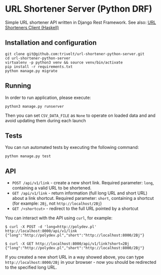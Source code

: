 
# URL Shortener Server (Python DRF)

Simple URL shortener API written in Django Rest Framework. 
See also: [URL Shorteners Client (Haskell)](https://github.com/trivelt/url-shorteners-client)


## Installation and configuration

    git clone git@github.com:trivelt/url-shortener-python-server.git
    cd url-shortener-python-server
    virtualenv -p python3 venv && source venv/bin/activate
    pip install -r requirements.txt
    python manage.py migrate

## Running
In order to run application, please execute:

    python3 manage.py runserver 

Then you can set `CSV_DATA_FILE` as `None` to operate on loaded data and and avoid
updating them during each launch

## Tests
You can run automated tests by executing the following command:

    python manage.py test

## API

- `POST /api/v1/link` - create a new short link. Required parameter: `long`, containing a valid URL to be shortened. 
 - `GET /api/v1/link` - return information (full long URL and short URL) about a link shortcut. Required parameter: `short`, containing a shortcut (for example: `2Bj`, not `http://localhost/2Bj`)
 - `GET /<shortcut>` - redirect to the full URL pointed by a shortcut 

You can interact with the API using `curl`, for example:
    
    $ curl -X POST -d 'long=http://polydev.pl' http://localhost:8000/api/v1/link
    {"long":"http://polydev.pl","short":"http://localhost:8000/2Bj"}
    
    $ curl -X GET http://localhost:8000/api/v1/link?short=2Bj
    {"long":"http://polydev.pl","short":"http://localhost:8000/2Bj"}
    
If you created a new short URL in a way showed above, you can type `http://localhost:8000/2Bj` in your browser - now you should be redirected to the specified long URL.  

